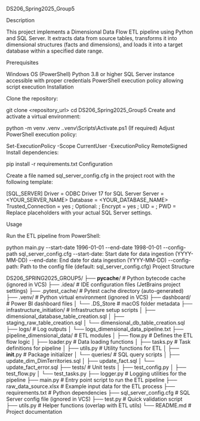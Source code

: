 DS206_Spring2025_Group5

Description

This project implements a Dimensional Data Flow ETL pipeline using Python and SQL Server. It extracts data from source tables, transforms it into dimensional structures (facts and dimensions), and loads it into a target database within a specified date range.

Prerequisites

Windows OS (PowerShell)
Python 3.8 or higher
SQL Server instance accessible with proper credentials
PowerShell execution policy allowing script execution
Installation

Clone the repository:

git clone <repository_url>
cd DS206_Spring2025_Group5
Create and activate a virtual environment:

python -m venv .venv
.\.venv\Scripts\Activate.ps1
(If required) Adjust PowerShell execution policy:

Set-ExecutionPolicy -Scope CurrentUser -ExecutionPolicy RemoteSigned
Install dependencies:

pip install -r requirements.txt
Configuration

Create a file named sql_server_config.cfg in the project root with the following template:

[SQL_SERVER]
Driver = ODBC Driver 17 for SQL Server
Server = <YOUR_SERVER_NAME>
Database = <YOUR_DATABASE_NAME>
Trusted_Connection = yes
; Optional:
; Encrypt = yes
; UID = <username>
; PWD = <password>
Replace placeholders with your actual SQL Server settings.

Usage

Run the ETL pipeline from PowerShell:

python main.py --start-date 1996-01-01 --end-date 1998-01-01 --config-path sql_server_config.cfg
--start-date: Start date for data ingestion (YYYY-MM-DD)
--end-date: End date for data ingestion (YYYY-MM-DD)
--config-path: Path to the config file (default: sql_server_config.cfg)
Project Structure

DS206_SPRING2025_GROUP5/
├── __pycache__/                   # Python bytecode cache (ignored in VCS)
├── .idea/                         # IDE configuration files (JetBrains project settings)
├── .pytest_cache/                 # Pytest cache directory (auto-generated)
├── .venv/                         # Python virtual environment (ignored in VCS)
├── dashboard/                     # Power BI dashboard files
│   └── .DS_Store                  # macOS folder metadata
├── infrastructure_initiation/     # Infrastructure setup scripts
│   ├── dimensional_database_table_creation.sql
│   ├── staging_raw_table_creation.sql
│   └── dimensional_db_table_creation.sql
├── logs/                          # Log outputs
│   └── logs_dimensional_data_pipeline.txt
├── pipeline_dimensional_data/     # ETL modules
│   ├── flow.py                    # Defines the ETL flow logic
│   ├── loader.py                  # Data loading functions
│   ├── tasks.py                   # Task definitions for pipeline
│   ├── utils.py                   # Utility functions for ETL
│   ├── __init__.py                # Package initializer
│   └── queries/                   # SQL query scripts
│       ├── update_dim_DimTerritories.sql
│       ├── update_fact.sql
│       └── update_fact_error.sql
├── tests/                         # Unit tests
│   ├── test_config.py
│   ├── test_flow.py
│   └── test_tasks.py
├── logger.py                      # Logging utilities for the pipeline
├── main.py                        # Entry point script to run the ETL pipeline
├── raw_data_source.xlsx           # Example input data for the ETL process
├── requirements.txt               # Python dependencies
├── sql_server_config.cfg          # SQL Server config file (ignored in VCS)
├── test.py                        # Quick validation script
├── utils.py                       # Helper functions (overlap with ETL utils)
└── README.md                      # Project documentation
